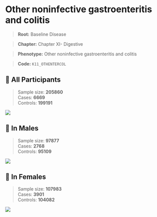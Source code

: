 # Other noninfective gastroenteritis and colitis

> **Root:** Baseline Disease  

> **Chapter:** Chapter XI- Digestive  

> **Phenotype:** Other noninfective gastroenteritis and colitis  

> **Code:** `K11_OTHENTERCOL`

## 🧪 All Participants  
> Sample size: **205860**  
> Cases: **6669**  
> Controls: **199191**
<img src="/Disease/Figures/ALL/Incidence/K11_OTHENTERCOL.png"/>
<CsvTable src="/Disease_Data/ALL/Incidence/COX_K11_OTHENTERCOL.csv" label="🔍 View full results" />

## 👨 In Males  
> Sample size: **97877**  
> Cases: **2768**  
> Controls: **95109**
<img src="/Disease/Figures/Male/Incidence/K11_OTHENTERCOL.png"/>
<CsvTable src="/Disease_Data/Male/Incidence/COX_K11_OTHENTERCOL.csv" label="🔍 View full results" />

## 👩 In Females  
> Sample size: **107983**  
> Cases: **3901**  
> Controls: **104082**
<img src="/Disease/Figures/Female/Incidence/K11_OTHENTERCOL.png"/>
<CsvTable src="/Disease_Data/Female/Incidence/COX_K11_OTHENTERCOL.csv" label="🔍 View full results" />
